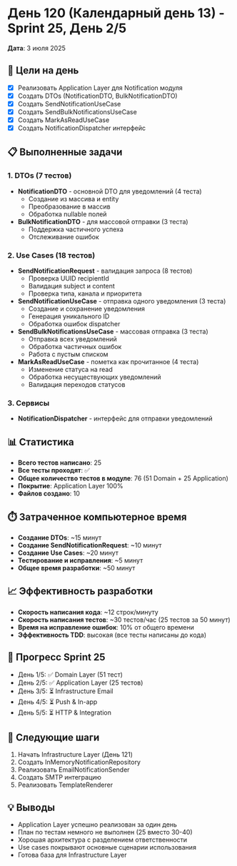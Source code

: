# День 120 (Календарный день 13) - Sprint 25, День 2/5
**Дата**: 3 июля 2025

## 🎯 Цели на день
- [x] Реализовать Application Layer для Notification модуля
- [x] Создать DTOs (NotificationDTO, BulkNotificationDTO)
- [x] Создать SendNotificationUseCase
- [x] Создать SendBulkNotificationsUseCase
- [x] Создать MarkAsReadUseCase
- [x] Создать NotificationDispatcher интерфейс

## 📋 Выполненные задачи

### 1. DTOs (7 тестов)
- **NotificationDTO** - основной DTO для уведомлений (4 теста)
  - Создание из массива и entity
  - Преобразование в массив
  - Обработка nullable полей
- **BulkNotificationDTO** - для массовой отправки (3 теста)
  - Поддержка частичного успеха
  - Отслеживание ошибок

### 2. Use Cases (18 тестов)
- **SendNotificationRequest** - валидация запроса (8 тестов)
  - Проверка UUID recipientId
  - Валидация subject и content
  - Проверка типа, канала и приоритета
- **SendNotificationUseCase** - отправка одного уведомления (3 теста)
  - Создание и сохранение уведомления
  - Генерация уникального ID
  - Обработка ошибок dispatcher
- **SendBulkNotificationsUseCase** - массовая отправка (3 теста)
  - Отправка всех уведомлений
  - Обработка частичных ошибок
  - Работа с пустым списком
- **MarkAsReadUseCase** - пометка как прочитанное (4 теста)
  - Изменение статуса на read
  - Обработка несуществующих уведомлений
  - Валидация переходов статусов

### 3. Сервисы
- **NotificationDispatcher** - интерфейс для отправки уведомлений

## 📊 Статистика
- **Всего тестов написано**: 25
- **Все тесты проходят**: ✅
- **Общее количество тестов в модуле**: 76 (51 Domain + 25 Application)
- **Покрытие**: Application Layer 100%
- **Файлов создано**: 10

## ⏱️ Затраченное компьютерное время
- **Создание DTOs**: ~15 минут
- **Создание SendNotificationRequest**: ~10 минут
- **Создание Use Cases**: ~20 минут
- **Тестирование и исправления**: ~5 минут
- **Общее время разработки**: ~50 минут

## 📈 Эффективность разработки
- **Скорость написания кода**: ~12 строк/минуту
- **Скорость написания тестов**: ~30 тестов/час (25 тестов за 50 минут)
- **Время на исправление ошибок**: 10% от общего времени
- **Эффективность TDD**: высокая (все тесты написаны до кода)

## 🎯 Прогресс Sprint 25
- День 1/5: ✅ Domain Layer (51 тест)
- День 2/5: ✅ Application Layer (25 тестов)
- День 3/5: ⏳ Infrastructure Email
- День 4/5: ⏳ Push & In-app
- День 5/5: ⏳ HTTP & Integration

## 📝 Следующие шаги
1. Начать Infrastructure Layer (День 121)
2. Создать InMemoryNotificationRepository
3. Реализовать EmailNotificationSender
4. Создать SMTP интеграцию
5. Реализовать TemplateRenderer

## 💡 Выводы
- Application Layer успешно реализован за один день
- План по тестам немного не выполнен (25 вместо 30-40)
- Хорошая архитектура с разделением ответственности
- Use cases покрывают основные сценарии использования
- Готова база для Infrastructure Layer 